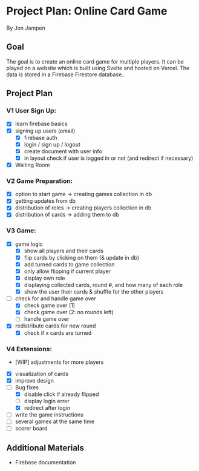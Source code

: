 # Project Plan: Online Card Game
By Jon Jampen

## Goal
The goal is to create an online card game for multiple players. It can be played on a website which is built using Svelte and hosted on Vercel. The data is stored in a Firebase Firestore database..

## Project Plan
### V1 User Sign Up:
- [x] learn firebase basics
- [x] signing up users (email)
    - [x] firebase auth
    - [x] login / sign up / logout
    - [x] create document with user info
    - [x] in layout check if user is logged in or not (and redirect if necessary)
- [x] Waiting Room
### V2 Game Preparation:
- [x] option to start game -> creating games collection in db
- [x] getting updates from db
- [x] distribution of roles -> creating players collection in db
- [x] distribution of cards -> adding them to db
### V3 Game:
- [x] game logic
    - [x] show all players and their cards
    - [x] flip cards by clicking on them (& update in db)
    - [x] add turned cards to game collection
    - [x] only allow flipping if current player
    - [x] display own role
    - [x] displaying collected cards, round #, and how many of each role
    - [x] show the user their cards & shuffle for the other players
- [ ] check for and handle game over
    - [x] check game over (1)
    - [x] check game over (2: no rounds left)
    - [ ] handle game over
- [x] redistribute cards for new round
    - [x] check if x cards are turned
### V4 Extensions:
- [WIP] adjustments for more players
- [x] visualization of cards
- [x] improve design
- [ ] Bug fixes
    - [x] disable click if already flipped
    - [ ] display login error
    - [x] redirect after login
- [ ] write the game instructions
- [ ] several games at the same time
- [ ] scorer board

## Additional Materials
- Firebase documentation